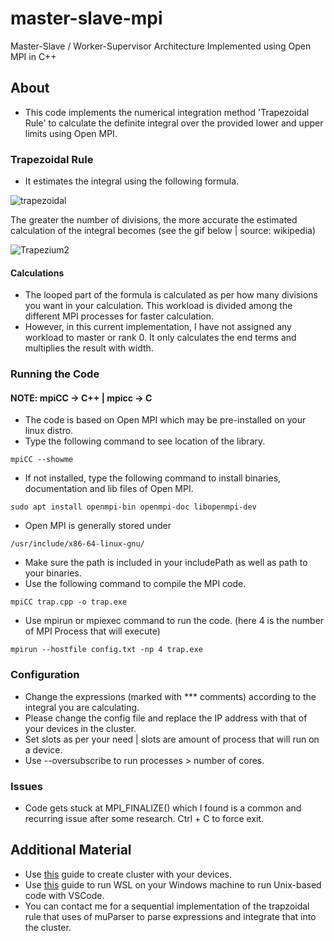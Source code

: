 # master-slave-mpi
Master-Slave / Worker-Supervisor Architecture Implemented using Open MPI in C++

## About
- This code implements the numerical integration method 'Trapezoidal Rule' to calculate the definite integral over the provided lower and upper limits using Open MPI.

### Trapezoidal Rule
- It estimates the integral using the following formula.

![trapezoidal](https://github.com/MuhammadHabibKhan/master-slave-mpi/assets/92048010/58579405-6d6d-45d6-9f6c-9c287f5ba186) &nbsp;

The greater the number of divisions, the more accurate the estimated calculation of the integral becomes (see the gif below | source: wikipedia)

![Trapezium2](https://github.com/MuhammadHabibKhan/master-slave-mpi/assets/92048010/a785ac3d-f084-4c5b-a2f8-6696bc3a94f7)

#### Calculations
- The looped part of the formula is calculated as per how many divisions you want in your calculation. This workload is divided among the different MPI processes for faster calculation. 
- However, in this current implementation, I have not assigned any workload to master or rank 0. It only calculates the end terms and multiplies the result with width.

### Running the Code

#### NOTE: mpiCC -> C++ | mpicc -> C

- The code is based on Open MPI which may be pre-installed on your linux distro.
- Type the following command to see location of the library.
```
mpiCC --showme
```
- If not installed, type the following command to install binaries, documentation and lib files of Open MPI.
```
sudo apt install openmpi-bin openmpi-doc libopenmpi-dev
```
- Open MPI is generally stored under
```
/usr/include/x86-64-linux-gnu/
```
- Make sure the path is included in your includePath as well as path to your binaries.
- Use the following command to compile the MPI code.
```
mpiCC trap.cpp -o trap.exe
```
- Use mpirun or mpiexec command to run the code. (here 4 is the number of MPI Process that will execute)
```
mpirun --hostfile config.txt -np 4 trap.exe
```

### Configuration
- Change the expressions (marked with *** comments) according to the integral you are calculating.
- Please change the config file and replace the IP address with that of your devices in the cluster.
- Set slots as per your need | slots are amount of process that will run on a device.
- Use --oversubscribe to run processes > number of cores.

### Issues
- Code gets stuck at MPI_FINALIZE() which I found is a common and recurring issue after some research. Ctrl + C to force exit.

## Additional Material
- Use [this](https://github.com/adeen-atif/MPI-Cluster#readme) guide to create cluster with your devices.
- Use [this](https://github.com/MuhammadHabibKhan/array-sum-pthreads/blob/main/Guide.md) guide to run WSL on your Windows machine to run Unix-based code with VSCode.
- You can contact me for a sequential implementation of the trapzoidal rule that uses of muParser to parse expressions and integrate that into the cluster.
